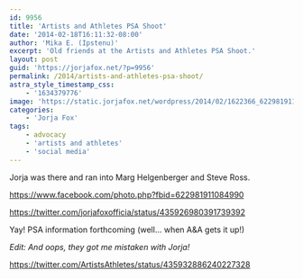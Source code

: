 ```yaml
---
id: 9956
title: 'Artists and Athletes PSA Shoot'
date: '2014-02-18T16:11:32-08:00'
author: 'Mika E. (Ipstenu)'
excerpt: 'Old friends at the Artists and Athletes PSA Shoot.'
layout: post
guid: 'https://jorjafox.net/?p=9956'
permalink: /2014/artists-and-athletes-psa-shoot/
astra_style_timestamp_css:
    - '1634379776'
image: 'https://static.jorjafox.net/wordpress/2014/02/1622366_622981911084990_1080564597_o.jpg'
categories:
    - 'Jorja Fox'
tags:
    - advocacy
    - 'artists and athletes'
    - 'social media'
---
```


Jorja was there and ran into Marg Helgenberger and Steve Ross.

https://www.facebook.com/photo.php?fbid=622981911084990

https://twitter.com/jorjafoxofficia/status/435926980391739392

Yay! PSA information forthcoming (well... when A&amp;A gets it up!)

<em>Edit: And oops, they got me mistaken with Jorja!</em>

https://twitter.com/ArtistsAthletes/status/435932886240227328